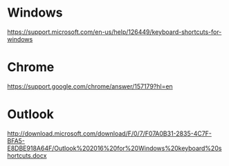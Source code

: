 Windows
========

https://support.microsoft.com/en-us/help/126449/keyboard-shortcuts-for-windows

Chrome
======

https://support.google.com/chrome/answer/157179?hl=en

Outlook
=======
http://download.microsoft.com/download/F/0/7/F07A0B31-2835-4C7F-BFA5-E8DBE918A64F/Outlook%202016%20for%20Windows%20keyboard%20shortcuts.docx

